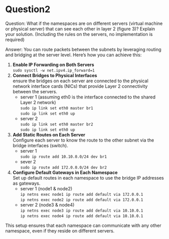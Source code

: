 # Question2  
Question: What if the namespaces are on different servers (virtual machine or physical server) that can see each other in layer 2 (figure 3)? Explain your solution. 
(Including the rules on the servers, no implementation is required)

Answer: You can route packets between the subnets by leveraging routing and bridging at the server level. Here’s how you can achieve this:
1) **Enable IP Forwarding on Both Servers**  
   ``sudo sysctl -w net.ipv4.ip_forward=1``
2) **Connect Bridges to Physical Interfaces**  
ensure the bridges on each server are connected to the physical network interface cards (NICs) that provide Layer 2 connectivity between the servers.  
    * server 1 (assuming eth0 is the interface connected to the shared Layer 2 network)  
      ``sudo ip link set eth0 master br1``   
      ``sudo ip link set eth0 up``
    * server 2  
      ``sudo ip link set eth0 master br2``   
      ``sudo ip link set eth0 up``
3) **Add Static Routes on Each Server**  
   Configure each server to know the route to the other subnet via the bridge interfaces (switch).
   * server 1  
     ``sudo ip route add 10.10.0.0/24 dev br1``
   * sever 2  
     ``sudo ip route add 172.0.0.0/24 dev br2``
4) **Configure Default Gateways in Each Namespace**  
   Set up default routes in each namespace to use the bridge IP addresses as gateways.
   * server 1 (node1 & node2)  
     ``ip netns exec node1 ip route add default via 172.0.0.1``  
     ``ip netns exec node2 ip route add default via 172.0.0.1``
   * server 2 (node3 & node4)  
     ``ip netns exec node3 ip route add default via 10.10.0.1``  
     ``ip netns exec node4 ip route add default via 10.10.0.1``
     
This setup ensures that each namespace can communicate with any other namespace, even if they reside on different servers.
